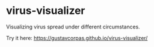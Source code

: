 # virus-visualizer
Visualizing virus spread under different circumstances.

Try it here: https://gustavcorpas.github.io/virus-visualizer/

